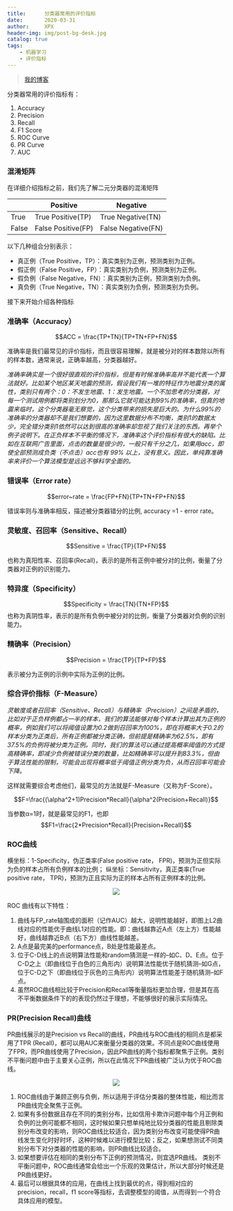 ```yaml
---
title:      分类器常用的评价指标
date:       2020-03-31
author:     XPX
header-img: img/post-bg-desk.jpg
catalog: true
tags:
    - 机器学习
    - 评价指标
---
```

> [我的博客](http://xjxpx.github.io)

分类器常用的评价指标有：

1. Accuracy
2. Precision
3. Recall
4. F1 Score
5. ROC Curve
6. PR Curve
7. AUC

### 混淆矩阵
在详细介绍指标之前，我们先了解二元分类器的混淆矩阵

||Positive|Negative|
|----|----|----|
|True|True Positive(TP)|True Negative(TN)|
|False|False Positive(FP)|False Negative(FN)|

以下几种组合分别表示：

- 真正例（True Positive，TP）：真实类别为正例，预测类别为正例。
- 假正例（False Positive，FP）：真实类别为负例，预测类别为正例。
- 假负例（False Negative，FN）：真实类别为正例，预测类别为负例。
- 真负例（True Negative，TN）：真实类别为负例，预测类别为负例。

接下来开始介绍各种指标

### 准确率（Accuracy）

$$ACC = \frac{TP+TN}{TP+TN+FP+FN}$$

准确率是我们最常见的评价指标，而且很容易理解，就是被分对的样本数除以所有的样本数，通常来说，正确率越高，分类器越好。

*准确率确实是一个很好很直观的评价指标，但是有时候准确率高并不能代表一个算法就好。比如某个地区某天地震的预测，假设我们有一堆的特征作为地震分类的属性，类别只有两个：0：不发生地震、1：发生地震。一个不加思考的分类器，对每一个测试用例都将类别划分为0，那那么它就可能达到99%的准确率，但真的地震来临时，这个分类器毫无察觉，这个分类带来的损失是巨大的。为什么99%的准确率的分类器却不是我们想要的，因为这里数据分布不均衡，类别1的数据太少，完全错分类别1依然可以达到很高的准确率却忽视了我们关注的东西。再举个例子说明下。在正负样本不平衡的情况下，准确率这个评价指标有很大的缺陷。比如在互联网广告里面，点击的数量是很少的，一般只有千分之几，如果用acc，即使全部预测成负类（不点击）acc也有 99% 以上，没有意义。因此，单纯靠准确率来评价一个算法模型是远远不够科学全面的。*

### 错误率（Error rate）

$$error~rate = \frac{FP+FN}{TP+TN+FP+FN}$$

错误率则与准确率相反，描述被分类器错分的比例, accuracy =1 - error rate。

### 灵敏度、召回率（Sensitive、Recall）

$$Sensitive = \frac{TP}{TP+FN}$$

也称为真阳性率、召回率(Recall)，表示的是所有正例中被分对的比例，衡量了分类器对正例的识别能力。

### 特异度（Specificity）

$$Specificity = \frac{TN}{TN+FP}$$
也称为真阴性率，表示的是所有负例中被分对的比例，衡量了分类器对负例的识别能力。

### 精确率（Precision）

$$Precision = \frac{TP}{TP+FP}$$

表示被分为正例的示例中实际为正例的比例。

### 综合评价指标（F-Measure）

*灵敏度或者召回率（Sensitive、Recall）与精确率（Precision）之间是矛盾的，比如对于正负样例都占一半的样本，我们的算法能够对每个样本计算出其为正例的概率，例如我们可以将阈值设置为0.2做到召回率为100%，即在将概率大于0.2的样本分类为正类后，所有正例都被分类正确，但前提是精确率为62.5%，即有37.5%的负例将被分类为正例。同时，我们的算法可以通过提高概率阈值的方式提高精确率，即减少负例被错误分类的数量，比如精确率可以提升到83.3%，但由于算法性能的限制，可能会出现将概率低于阈值正例分类为负，从而召回率可能会下降。*

这样就需要综合考虑他们，最常见的方法就是F-Measure（又称为F-Score）。

$$F=\frac{(\alpha^2+1)Precision*Recall}{\alpha^2(Precision+Recall)}$$

当参数α=1时，就是最常见的F1，也即
$$F1=\frac{2*Precision*Recall}{Precision+Recall}$$

### ROC曲线

横坐标：1-Specificity，伪正类率(False positive rate， FPR)，预测为正但实际为负的样本占所有负例样本的比例；
纵坐标：Sensitivity，真正类率(True positive rate， TPR)，预测为正且实际为正的样本占所有正例样本的比例。

<center>
    <img
    src="https://xpx-picbed.oss-cn-beijing.aliyuncs.com/blog/2020/03/评价指标AUC.png">
</center>

ROC 曲线有以下特性：

1. 曲线与FP_rate轴围成的面积（记作AUC）越大，说明性能越好，即图上L2曲线对应的性能优于曲线L1对应的性能。即：曲线越靠近A点（左上方）性能越好，曲线越靠近B点（右下方）曲线性能越差。
2. A点是最完美的performance点，B处是性能最差点。
3. 位于C-D线上的点说明算法性能和random猜测是一样的–如C、D、E点。位于C-D之上（即曲线位于白色的三角形内）说明算法性能优于随机猜测–如G点，位于C-D之下（即曲线位于灰色的三角形内）说明算法性能差于随机猜测–如F点。
4. 虽然ROC曲线相比较于Precision和Recall等衡量指标更加合理，但是其在高不平衡数据条件下的的表现仍然过于理想，不能够很好的展示实际情况。

### PR(Precision Recall)曲线

PR曲线展示的是Precision vs Recall的曲线，PR曲线与ROC曲线的相同点是都采用了TPR (Recall)，都可以用AUC来衡量分类器的效果。不同点是ROC曲线使用了FPR，而PR曲线使用了Precision，因此PR曲线的两个指标都聚焦于正例。类别不平衡问题中由于主要关心正例，所以在此情况下PR曲线被广泛认为优于ROC曲线。

<center>
    <img
    src="https://xpx-picbed.oss-cn-beijing.aliyuncs.com/blog/2020/03/评价指标PR曲线.jpg">
</center>

1. ROC曲线由于兼顾正例与负例，所以适用于评估分类器的整体性能，相比而言PR曲线完全聚焦于正例。
2. 如果有多份数据且存在不同的类别分布，比如信用卡欺诈问题中每个月正例和负例的比例可能都不相同，这时候如果只想单纯地比较分类器的性能且剔除类别分布改变的影响，则ROC曲线比较适合，因为类别分布改变可能使得PR曲线发生变化时好时坏，这种时候难以进行模型比较；反之，如果想测试不同类别分布下对分类器的性能的影响，则PR曲线比较适合。
3. 如果想要评估在相同的类别分布下正例的预测情况，则宜选PR曲线。
类别不平衡问题中，ROC曲线通常会给出一个乐观的效果估计，所以大部分时候还是PR曲线更好。
4. 最后可以根据具体的应用，在曲线上找到最优的点，得到相对应的precision，recall，f1 score等指标，去调整模型的阈值，从而得到一个符合具体应用的模型。